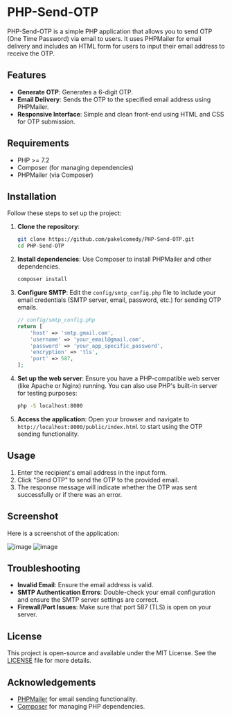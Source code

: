 # PHP-Send-OTP

PHP-Send-OTP is a simple PHP application that allows you to send OTP (One Time Password) via email to users. It uses PHPMailer for email delivery and includes an HTML form for users to input their email address to receive the OTP.

## Features

- **Generate OTP**: Generates a 6-digit OTP.
- **Email Delivery**: Sends the OTP to the specified email address using PHPMailer.
- **Responsive Interface**: Simple and clean front-end using HTML and CSS for OTP submission.

## Requirements

- PHP >= 7.2
- Composer (for managing dependencies)
- PHPMailer (via Composer)

## Installation

Follow these steps to set up the project:

1. **Clone the repository**:
    ```bash
    git clone https://github.com/pakelcomedy/PHP-Send-OTP.git
    cd PHP-Send-OTP
    ```

2. **Install dependencies**:
    Use Composer to install PHPMailer and other dependencies.
    ```bash
    composer install
    ```

3. **Configure SMTP**:
    Edit the `config/smtp_config.php` file to include your email credentials (SMTP server, email, password, etc.) for sending OTP emails.

    ```php
    // config/smtp_config.php
    return [
        'host' => 'smtp.gmail.com',
        'username' => 'your_email@gmail.com',
        'password' => 'your_app_specific_password',
        'encryption' => 'tls',
        'port' => 587,
    ];
    ```

4. **Set up the web server**:
    Ensure you have a PHP-compatible web server (like Apache or Nginx) running. You can also use PHP's built-in server for testing purposes:
    ```bash
    php -S localhost:8000
    ```

5. **Access the application**:
    Open your browser and navigate to `http://localhost:8000/public/index.html` to start using the OTP sending functionality.

## Usage

1. Enter the recipient's email address in the input form.
2. Click "Send OTP" to send the OTP to the provided email.
3. The response message will indicate whether the OTP was sent successfully or if there was an error.

## Screenshot

Here is a screenshot of the application:

![image](https://github.com/user-attachments/assets/d583afa8-54b7-4dec-84ab-f21ac292a05c)
![image](https://github.com/user-attachments/assets/9dd1d641-3274-4060-9745-1ecdc81d5393)


## Troubleshooting

- **Invalid Email**: Ensure the email address is valid.
- **SMTP Authentication Errors**: Double-check your email configuration and ensure the SMTP server settings are correct.
- **Firewall/Port Issues**: Make sure that port 587 (TLS) is open on your server.

## License

This project is open-source and available under the MIT License. See the [LICENSE](LICENSE) file for more details.

## Acknowledgements

- [PHPMailer](https://github.com/PHPMailer/PHPMailer) for email sending functionality.
- [Composer](https://getcomposer.org/) for managing PHP dependencies.
